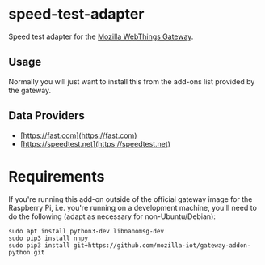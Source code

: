 # speed-test-adapter

Speed test adapter for the [Mozilla WebThings Gateway](https://iot.mozilla.org).

## Usage

Normally you will just want to install this from the add-ons list provided by the gateway.

## Data Providers

* [https://fast.com](https://fast.com)
* [https://speedtest.net](https://speedtest.net)

# Requirements

If you're running this add-on outside of the official gateway image for the Raspberry Pi, i.e. you're running on a development machine, you'll need to do the following (adapt as necessary for non-Ubuntu/Debian):

```
sudo apt install python3-dev libnanomsg-dev
sudo pip3 install nnpy
sudo pip3 install git+https://github.com/mozilla-iot/gateway-addon-python.git
```
